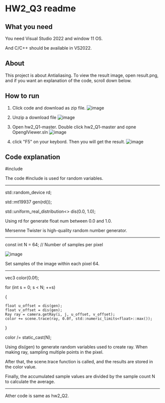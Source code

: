# HW2_Q3 readme
## What you need
You need Visual Studio 2022 and window 11 OS.

And C/C++ should be available in VS2022.

## About
This project is about Antialiasing.
To view the result image, open result.png, 
and if you want an explanation of the code, scroll down below.

## How to run

1. Click code and download as zip file.
![image](https://github.com/user-attachments/assets/c8da34e7-1db2-47e6-a841-e0bd1dd7c911)

2. Unzip a download file
![image](https://github.com/user-attachments/assets/d7f66b32-37b6-41ca-a07a-a8ea596d7228)

3. Open hw2_Q1-master. Double click hw2_Q1-master and opne OpenglViewer.sln
![image](https://github.com/user-attachments/assets/0c2fa2b8-444e-46a4-8aee-49ec6ea07857)

4. click "F5" on your keybord. Then you will get the result.
![image](https://github.com/user-attachments/assets/b1b650f1-b991-4674-8759-d4e590195b9b)


## Code explanation

#include <random>

The code #include <random> is used for random variables.

------------

std::random_device rd;

std::mt19937 gen(rd());

std::uniform_real_distribution<> dis(0.0, 1.0);

Using rd for generate float num between 0.0 and 1.0.

Mersenne Twister is high-quality random number generator.

----------

const int N = 64; // Number of samples per pixel

![image](https://github.com/user-attachments/assets/3ab8bf85-8c51-4296-92e5-94dd7a975337)

Set samples of the image within each pixel 64.

----------
vec3 color(0.0f);

for (int s = 0; s < N; ++s)

{

	float u_offset = dis(gen);
	float v_offset = dis(gen);
	Ray ray = camera.getRay(i, j, u_offset, v_offset);
	color += scene.trace(ray, 0.0f, std::numeric_limits<float>::max());
 
}

color /= static_cast<float>(N);

Using dis(gen) to generate random variables used to create ray. When making ray, sampling multiple points in the pixel.

After that, the scene.trace function is called, and the results are stored in the color value. 

Finally, the accumulated sample values are divided by the sample count N to calculate the average.

-----------
Ather code is same as hw2_Q2.

